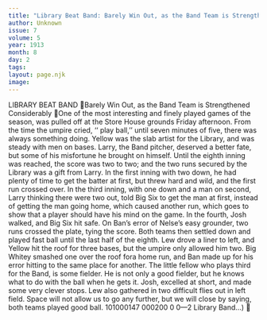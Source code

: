 ```yaml
---
title: "Library Beat Band: Barely Win Out, as the Band Team is Strengthened Considerably"
author: Unknown
issue: 7
volume: 5
year: 1913
month: 8
day: 2
tags:
layout: page.njk
image:
---
```

LIBRARY BEAT BAND Barely Win Out, as the Band Team is Strengthened Considerably One of the most interesting and finely played games of the season, was pulled off at the Store House grounds Friday afternoon. From the time the umpire cried, ‘‘ play ball,’’ until seven minutes of five, there was always something doing. Yellow was the slab artist for the Library, and was steady with men on bases. Larry, the Band pitcher, deserved a better fate, but some of his misfortune he brought on himself. Until the eighth inning was reached, the score was two to two; and the two runs secured by the Library was a gift from Larry. In the first inning with two down, he had plenty of time to get the batter at first, but threw hard and wild, and the first run crossed over. In the third inning, with one down and a man on second, Larry thinking there were two out, told Big Six to get the man at first, instead of getting the man going home, which caused another run, which goes to show that a player should have his mind on the game. In the fourth, Josh walked, and Big Six hit safe. On Ban’s error of Nelse’s easy grounder, two runs crossed the plate, tying the score. Both teams then settled down and played fast ball until the last half of the eighth. Lew drove a liner to left, and Yellow hit the roof for three bases, but the umpire only allowed him two. Big Whitey smashed one over the roof fora home run, and Ban made up for his error hitting to the same place for another. The little fellow who plays third for the Band, is some fielder. He is not only a good fielder, but he knows what to do with the ball when he gets it. Josh, excelled at short, and made some very clever stops. Lew also gathered in two difficult flies out in left field. Space will not allow us to go any further, but we will close by saying, both teams played good ball. 101000147 000200 0 0—2 Library Band...) 
